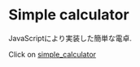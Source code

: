 # Simple calculator

JavaScriptにより実装した簡単な電卓.

Click on [simple_calculator](http://riceweb.s324.xrea.com/?_gl=1*10pzqr9*_ga*NDI0OTE1MjQyLjE3MTMyMDI5Njg.*_ga_J8YE7Q8ZQD*MTcxMzIwMjk2OC4xLjEuMTcxMzIwNTUyMC4xNi4wLjY0MzI5Nzk3OQ..)
